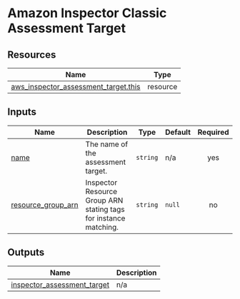 # Amazon Inspector Classic Assessment Target

## Resources

| Name | Type |
|------|------|
| [aws_inspector_assessment_target.this](https://registry.terraform.io/providers/hashicorp/aws/latest/docs/resources/inspector_assessment_target) | resource |

## Inputs

| Name | Description | Type | Default | Required |
|------|-------------|------|---------|:--------:|
| <a name="input_name"></a> [name](#input\_name) | The name of the assessment target. | `string` | n/a | yes |
| <a name="input_resource_group_arn"></a> [resource\_group\_arn](#input\_resource\_group\_arn) | Inspector Resource Group ARN stating tags for instance matching. | `string` | `null` | no |

## Outputs

| Name | Description |
|------|-------------|
| <a name="output_inspector_assessment_target"></a> [inspector\_assessment\_target](#output\_inspector\_assessment\_target) | n/a |
